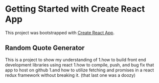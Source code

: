 # Getting Started with Create React App

This project was bootstrapped with [Create React App](https://github.com/facebook/create-react-app).

## Random Quote Generator

This is a project to show my understanding of 
  1.how to build front end development libraries using react
  1.how to compile, push, and bug fix that app to host on github
  1.and how to utilize fetching and promises in a react redux framework without breaking it. (that last one was a doozy)

